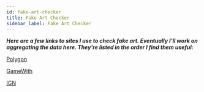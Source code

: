 ```yaml
---
id: fake-art-checker
title: Fake Art Checker
sidebar_label: Fake Art Checker
---
```


**_Here are a few links to sites I use to check fake art. Eventually I'll work on aggregating the data here. They're listed in the order I find them useful:_**

[Polygon](https://www.polygon.com/animal-crossing-new-horizons-switch-acnh-guide/2020/4/23/21231433/redd-jolly-museum-art-fake-real-forgeries-list-complete-painting-statue)

[GameWith](https://gamewith.net/animal-crossing-new-horizons/article/show/18091#List)

[IGN](https://www.ign.com/wikis/animal-crossing-new-horizons/Redd_Art_Guide:_Real_and_Fake_Paintings_and_Sculptures)
